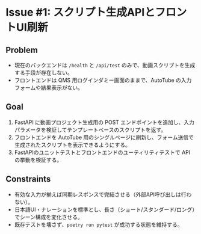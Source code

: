 # Issue #1: スクリプト生成APIとフロントUI刷新

## Problem
- 現在のバックエンドは `/health` と `/api/test` のみで、動画スクリプトを生成する手段が存在しない。
- フロントエンドは QMS 用ログインダミー画面のままで、AutoTube の入力フォームや結果表示がない。

## Goal
1. FastAPI に動画プロジェクト生成用の POST エンドポイントを追加し、入力パラメータを検証してテンプレートベースのスクリプトを返す。
2. フロントエンドを AutoTube 用のシングルページに刷新し、フォーム送信で生成されたスクリプトを表示できるようにする。
3. FastAPIのユニットテストとフロントエンドのユーティリティテストで API の挙動を検証する。

## Constraints
- 有効な入力が揃えば同期レスポンスで完結させる（外部API呼び出しは行わない）。
- 日本語UI・ナレーションを標準とし、長さ（ショート/スタンダード/ロング）でシーン構成を変化させる。
- 既存テストを壊さず、`poetry run pytest` が成功する状態を維持する。
